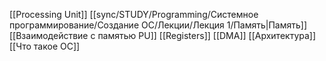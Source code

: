 [[Processing Unit]]
[[sync/STUDY/Programming/Системное программирование/Создание ОС/Лекции/Лекция 1/Память|Память]]
[[Взаимодействие с памятью PU]]
[[Registers]]
[[DMA]]
[[Архитектура]]
[[Что такое ОС]]
